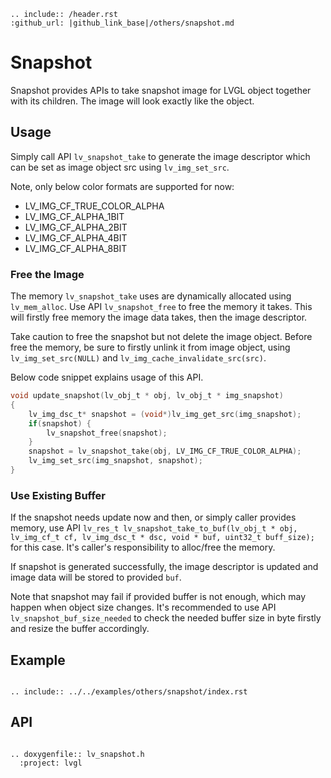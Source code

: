 ```eval_rst
.. include:: /header.rst 
:github_url: |github_link_base|/others/snapshot.md
```
# Snapshot

Snapshot provides APIs to take snapshot image for LVGL object together with its children. The image will look exactly like the object.

## Usage

Simply call API `lv_snapshot_take` to generate the image descriptor which can be set as image object src using `lv_img_set_src`.


Note, only below color formats are supported for now:
 - LV_IMG_CF_TRUE_COLOR_ALPHA
 - LV_IMG_CF_ALPHA_1BIT
 - LV_IMG_CF_ALPHA_2BIT
 - LV_IMG_CF_ALPHA_4BIT
 - LV_IMG_CF_ALPHA_8BIT


### Free the Image
The memory `lv_snapshot_take` uses are dynamically allocated using `lv_mem_alloc`. Use API `lv_snapshot_free` to free the memory it takes. This will firstly free memory the image data takes, then the image descriptor.


Take caution to free the snapshot but not delete the image object. Before free the memory, be sure to firstly unlink it from image object, using `lv_img_set_src(NULL)` and `lv_img_cache_invalidate_src(src)`.


Below code snippet explains usage of this API.

```c
void update_snapshot(lv_obj_t * obj, lv_obj_t * img_snapshot)
{
    lv_img_dsc_t* snapshot = (void*)lv_img_get_src(img_snapshot);
    if(snapshot) {
        lv_snapshot_free(snapshot);
    }
    snapshot = lv_snapshot_take(obj, LV_IMG_CF_TRUE_COLOR_ALPHA);
    lv_img_set_src(img_snapshot, snapshot);
}
```

### Use Existing Buffer
If the snapshot needs update now and then, or simply caller provides memory, use API `lv_res_t lv_snapshot_take_to_buf(lv_obj_t * obj, lv_img_cf_t cf, lv_img_dsc_t * dsc, void * buf, uint32_t buff_size);` for this case. It's caller's responsibility to alloc/free the memory.


If snapshot is generated successfully, the image descriptor is updated and image data will be stored to provided `buf`.


Note that snapshot may fail if provided buffer is not enough, which may happen when object size changes. It's recommended to use API `lv_snapshot_buf_size_needed` to check the needed buffer size in byte firstly and resize the buffer accordingly.

## Example

```eval_rst

.. include:: ../../examples/others/snapshot/index.rst

```
## API


```eval_rst

.. doxygenfile:: lv_snapshot.h
  :project: lvgl

```
